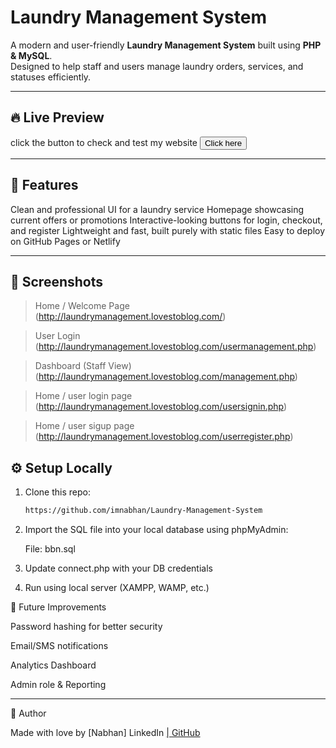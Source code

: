 # Laundry Management System

A modern and user-friendly **Laundry Management System** built using **PHP & MySQL**.  
Designed to help staff and users manage laundry orders, services, and statuses efficiently.

---

## 🔥 Live Preview
 click the  button to check and test my website 
<a href="http://laundrymanagement.lovestoblog.com/" target="_blank">
  <button>Click here</button>
</a>


---

## 🧺 Features

Clean and professional UI for a laundry service
Homepage showcasing current offers or promotions
Interactive-looking buttons for login, checkout, and register
Lightweight and fast, built purely with static files
Easy to deploy on GitHub Pages or Netlify

---

## 📸 Screenshots

> Home / Welcome Page  
(http://laundrymanagement.lovestoblog.com/)

> User Login  
(http://laundrymanagement.lovestoblog.com/usermanagement.php)

> Dashboard (Staff View)  
(http://laundrymanagement.lovestoblog.com/management.php)

> Home / user login page  
(http://laundrymanagement.lovestoblog.com/usersignin.php)

> Home / user sigup page  
(http://laundrymanagement.lovestoblog.com/userregister.php)

## ⚙️ Setup Locally

1. Clone this repo:
   ```bash
   https://github.com/imnabhan/Laundry-Management-System
2. Import the SQL file into your local database using phpMyAdmin:

   File: bbn.sql

3. Update connect.php with your DB credentials


4. Run using local server (XAMPP, WAMP, etc.)




🚧 Future Improvements

Password hashing for better security

Email/SMS notifications

Analytics Dashboard

Admin role & Reporting

---
🙌 Author

Made with love by [Nabhan]
LinkedIn <a href=""> | GitHub <a href="">

